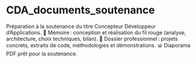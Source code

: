 # CDA_documents_soutenance
Préparation à la soutenance du titre Concepteur Développeur d’Applications.   📘 Mémoire : conception et réalisation du fil rouge (analyse, architecture, choix techniques, bilan).   📁 Dossier professionnel : projets concrets, extraits de code, méthodologies et démonstrations.   📊 Diaporama PDF prêt pour la soutenance.
